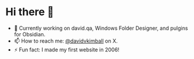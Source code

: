 # Hi there 👋

- 🔧 Currently working on david.qa, Windows Folder Designer, and pulgins for Obsidian.
- 📫 How to reach me: [@davidvkimball](http://x.com/davidvkimball) on X.
- ⚡ Fun fact: I made my first website in 2006!
